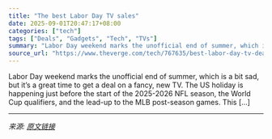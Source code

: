 ```yaml
---
title: "The best Labor Day TV sales"
date: 2025-09-01T20:47:17+08:00
categories: ["tech"]
tags: ["Deals", "Gadgets", "Tech", "TVs"]
summary: "Labor Day weekend marks the unofficial end of summer, which is a bit sad, but it’s a great time to get a deal on a fancy, new TV. The US holiday is happening just before the start of the 2025-2026 NFL"
source_url: "https://www.theverge.com/tech/767635/best-labor-day-tv-deal-sale"
---
```


Labor Day weekend marks the unofficial end of summer, which is a bit sad, but it’s a great time to get a deal on a fancy, new TV. The US holiday is happening just before the start of the 2025-2026 NFL season, the World Cup qualifiers, and the lead-up to the MLB post-season games. This [&#8230;]

---

*来源: [原文链接](https://www.theverge.com/tech/767635/best-labor-day-tv-deal-sale)*
